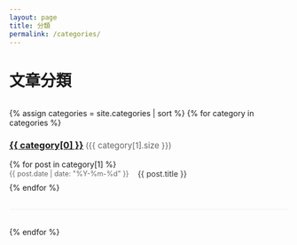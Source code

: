 ```yaml
---
layout: page
title: 分類
permalink: /categories/
---
```


# 文章分類

<div class="categories-list">
{% assign categories = site.categories | sort %}
{% for category in categories %}
  <div class="category-item">
    <h3 id="{{ category[0] | slugify }}">
      <a href="#{{ category[0] | slugify }}">{{ category[0] }}</a>
      <span class="post-count">({{ category[1].size }})</span>
    </h3>
    <ul class="post-list">
    {% for post in category[1] %}
      <li>
        <span class="post-date">{{ post.date | date: "%Y-%m-%d" }}</span>
        <a href="{{ post.url | relative_url }}">{{ post.title }}</a>
      </li>
    {% endfor %}
    </ul>
  </div>
{% endfor %}
</div>

<style>
.categories-list {
  margin-top: 2rem;
}

.category-item {
  margin-bottom: 2rem;
  padding-bottom: 1rem;
  border-bottom: 1px solid #eee;
}

.category-item h3 {
  color: #2a7ae4;
  margin-bottom: 1rem;
}

.post-count {
  color: #666;
  font-size: 0.9em;
  font-weight: normal;
}

.post-list {
  list-style: none;
  padding-left: 0;
}

.post-list li {
  margin-bottom: 0.5rem;
  display: flex;
  align-items: center;
}

.post-date {
  color: #666;
  font-size: 0.9em;
  margin-right: 1rem;
  min-width: 100px;
}

.post-list a {
  text-decoration: none;
  color: #333;
}

.post-list a:hover {
  color: #2a7ae4;
  text-decoration: underline;
}
</style> 